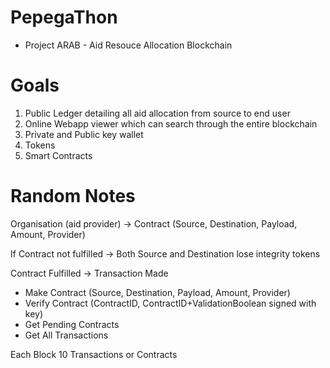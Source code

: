 # PepegaThon
- Project ARAB - Aid Resouce Allocation Blockchain

# Goals
1) Public Ledger detailing all aid allocation from source to end user
2) Online Webapp viewer which can search through the entire blockchain
3) Private and Public key wallet
4) Tokens
5) Smart Contracts

# Random Notes
Organisation (aid provider) -> Contract (Source, Destination, Payload, Amount, Provider)

If Contract not fulfilled -> Both Source and Destination lose integrity tokens

Contract Fulfilled -> Transaction Made

- Make Contract (Source, Destination, Payload, Amount, Provider)
- Verify Contract (ContractID, ContractID+ValidationBoolean signed with key)
- Get Pending Contracts
- Get All Transactions 


Each Block 10 Transactions or Contracts